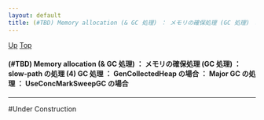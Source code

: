 ```yaml
---
layout: default
title: (#TBD) Memory allocation (& GC 処理) ： メモリの確保処理 (GC 処理) ： slow-path の処理 (4) GC 処理 ： GenCollectedHeap の場合 ： Major GC の処理 ： UseConcMarkSweepGC の場合
---
```

[Up](noVuFF2raP.html) [Top](../index.html)

#### (#TBD) Memory allocation (& GC 処理) ： メモリの確保処理 (GC 処理) ： slow-path の処理 (4) GC 処理 ： GenCollectedHeap の場合 ： Major GC の処理 ： UseConcMarkSweepGC の場合

--- 
#Under Construction






